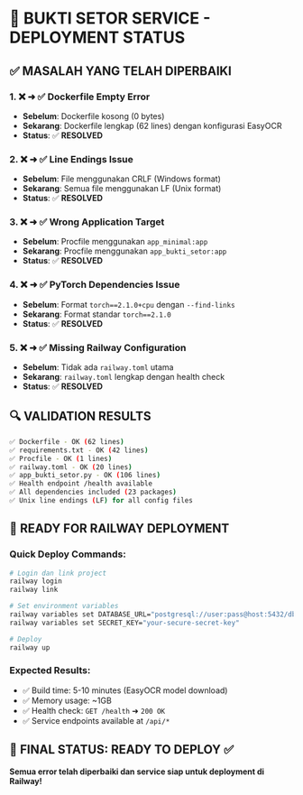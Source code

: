 # 🚀 BUKTI SETOR SERVICE - DEPLOYMENT STATUS

## ✅ MASALAH YANG TELAH DIPERBAIKI

### 1. ❌ ➜ ✅ Dockerfile Empty Error

- **Sebelum**: Dockerfile kosong (0 bytes)
- **Sekarang**: Dockerfile lengkap (62 lines) dengan konfigurasi EasyOCR
- **Status**: ✅ **RESOLVED**

### 2. ❌ ➜ ✅ Line Endings Issue

- **Sebelum**: File menggunakan CRLF (Windows format)
- **Sekarang**: Semua file menggunakan LF (Unix format)
- **Status**: ✅ **RESOLVED**

### 3. ❌ ➜ ✅ Wrong Application Target

- **Sebelum**: Procfile menggunakan `app_minimal:app`
- **Sekarang**: Procfile menggunakan `app_bukti_setor:app`
- **Status**: ✅ **RESOLVED**

### 4. ❌ ➜ ✅ PyTorch Dependencies Issue

- **Sebelum**: Format `torch==2.1.0+cpu` dengan `--find-links`
- **Sekarang**: Format standar `torch==2.1.0`
- **Status**: ✅ **RESOLVED**

### 5. ❌ ➜ ✅ Missing Railway Configuration

- **Sebelum**: Tidak ada `railway.toml` utama
- **Sekarang**: `railway.toml` lengkap dengan health check
- **Status**: ✅ **RESOLVED**

## 🔍 VALIDATION RESULTS

```bash
✅ Dockerfile - OK (62 lines)
✅ requirements.txt - OK (42 lines)
✅ Procfile - OK (1 lines)
✅ railway.toml - OK (20 lines)
✅ app_bukti_setor.py - OK (106 lines)
✅ Health endpoint /health available
✅ All dependencies included (23 packages)
✅ Unix line endings (LF) for all config files
```

## 🚄 READY FOR RAILWAY DEPLOYMENT

### Quick Deploy Commands:

```bash
# Login dan link project
railway login
railway link

# Set environment variables
railway variables set DATABASE_URL="postgresql://user:pass@host:5432/db"
railway variables set SECRET_KEY="your-secure-secret-key"

# Deploy
railway up
```

### Expected Results:

- ✅ Build time: 5-10 minutes (EasyOCR model download)
- ✅ Memory usage: ~1GB
- ✅ Health check: `GET /health` ➜ `200 OK`
- ✅ Service endpoints available at `/api/*`

## 🎯 FINAL STATUS: **READY TO DEPLOY** ✅

**Semua error telah diperbaiki dan service siap untuk deployment di Railway!**
